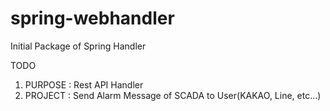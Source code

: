 # spring-webhandler
Initial Package of Spring Handler

TODO
1. PURPOSE : Rest API Handler
2. PROJECT : Send Alarm Message of SCADA to User(KAKAO, Line, etc...)
